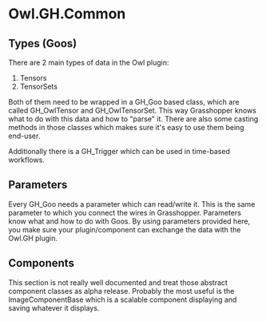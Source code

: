 # Owl.GH.Common

## Types (Goos)
There are 2 main types of data in the Owl plugin:
1. Tensors
2. TensorSets

Both of them need to be wrapped in a GH_Goo based class, which are called GH_OwlTensor and GH_OwlTensorSet.
This way Grasshopper knows what to do with this data and how to "parse" it. 
There are also some casting methods in those classes which makes sure it's easy to use them being end-user.

Additionally there is a GH_Trigger which can be used in time-based workflows.

## Parameters

Every GH_Goo needs a parameter which can read/write it.
This is the same parameter to which you connect the wires in Grasshopper. 
Parameters know what and how to do with Goos.
By using parameters provided here, you make sure your plugin/component can exchange the data with the Owl.GH plugin.

## Components
This section is not really well documented and treat those abstract component classes as alpha release. 
Probably the most useful is the ImageComponentBase which is a scalable component displaying and saving whatever it displays.
